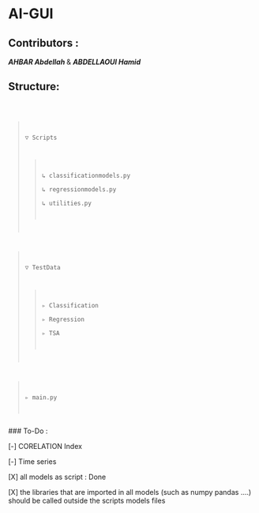 # AI-GUI
## Contributors : 
<i> <b> AHBAR Abdellah </i> </b> &amp; <i> <b>ABDELLAOUI Hamid </i> </b>

## Structure:
<code>

> ▽ Scripts
>> ↳ classificationmodels.py  
>> ↳ regressionmodels.py  
>> ↳ utilities.py  

> ▽ TestData  
>> ▹ Classification  
>> ▹ Regression  
>> ▹ TSA  

> ▹ main.py 

</code>
### To-Do :

[-] CORELATION Index

[-] Time series 

[X] all models as script : Done

[X] the libraries that are imported in all models (such as numpy pandas ....) should be called outside the scripts models files